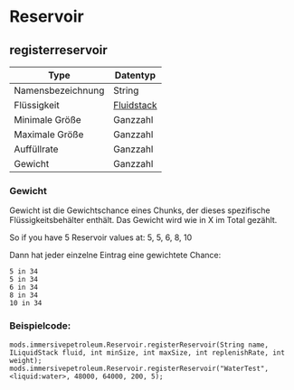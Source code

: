 # Reservoir

## registerreservoir

| Type              | Datentyp                                     |
| ----------------- | -------------------------------------------- |
| Namensbezeichnung | String                                       |
| Flüssigkeit       | [Fluidstack](/Vanilla/Liquids/ILiquidStack/) |
| Minimale Größe    | Ganzzahl                                     |
| Maximale Größe    | Ganzzahl                                     |
| Auffüllrate       | Ganzzahl                                     |
| Gewicht           | Ganzzahl                                     |

### Gewicht

Gewicht ist die Gewichtschance eines Chunks, der dieses spezifische Flüssigkeitsbehälter enthält. Das Gewicht wird wie in X im Total gezählt.

So if you have 5 Reservoir values at: 5, 5, 6, 8, 10

Dann hat jeder einzelne Eintrag eine gewichtete Chance:

    5 in 34
    5 in 34
    6 in 34
    8 in 34
    10 in 34
    

### Beispielcode:

```zenscript
mods.immersivepetroleum.Reservoir.registerReservoir(String name, ILiquidStack fluid, int minSize, int maxSize, int replenishRate, int weight);
mods.immersivepetroleum.Reservoir.registerReservoir("WaterTest", <liquid:water>, 48000, 64000, 200, 5);
```